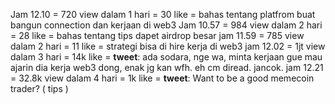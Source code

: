 Jam 12.10 = 720 view dalam 1 hari = 30 like = bahas tentang platfrom buat bangun connection dan kerjaan di web3
Jam 10.57 = 984 view dalam 2 hari = 28 like = bahas tentang tips dapet airdrop besar
jam 11.59 = 785 view dalam 2 hari = 11 like = strategi bisa di hire kerja di web3
jam 12.02 = 1jt view dalam 3 hari = 14k like = **tweet**: ada sodara, nge wa, minta kerjaan gue mau ajarin dia kerja web3 dong, enak jg kan wfh. eh cm diread. jancok.
jam 12.21 = 32.8k view dalam 4 hari = 1k like = **tweet**: Want to be a good memecoin trader? ( tips )


